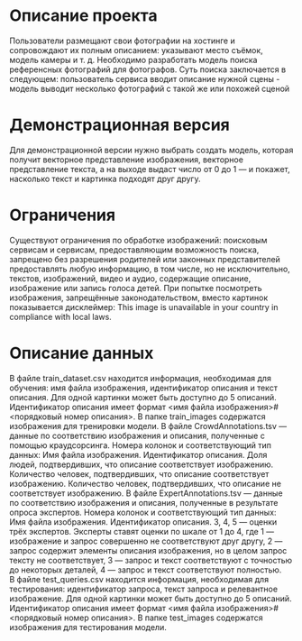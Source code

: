 # Описание проекта
Пользователи размещают свои фотографии на хостинге и сопровождают их полным описанием: указывают место съёмок, модель камеры и т. д. 
Необходимо разработать модель поиска референсных фотографий для фотографов. Суть поиска заключается в следующем: пользователь сервиса вводит описание нужной сцены - модель выводит несколько фотографий с такой же или похожей сценой

# Демонстрационная версия
Для демонстрационной версии нужно выбрать создать модель, которая получит векторное представление изображения, векторное представление текста, а на выходе выдаст число от 0 до 1 — и покажет, насколько текст и картинка подходят друг другу.

# Ограничения
Существуют ограничения по обработке изображений: поисковым сервисам и сервисам, предоставляющим возможность поиска, запрещено без разрешения родителей или законных представителей предоставлять любую информацию, в том числе, но не исключительно, текстов, изображений, видео и аудио, содержащие описание, изображение или запись голоса детей. При попытке посмотреть изображения, запрещённые законодательством, вместо картинок показывается дисклеймер: This image is unavailable in your country in compliance with local laws.

# Описание данных
В файле train_dataset.csv находится информация, необходимая для обучения: имя файла изображения, идентификатор описания и текст описания. Для одной картинки может быть доступно до 5 описаний. Идентификатор описания имеет формат <имя файла изображения>#<порядковый номер описания>.
В папке train_images содержатся изображения для тренировки модели.
В файле CrowdAnnotations.tsv  — данные по соответствию изображения и описания, полученные с помощью краудсорсинга. Номера колонок и соответствующий тип данных:
Имя файла изображения.
Идентификатор описания.
Доля людей, подтвердивших, что описание соответствует изображению.
Количество человек, подтвердивших, что описание соответствует изображению.
Количество человек, подтвердивших, что описание не соответствует изображению.
В файле ExpertAnnotations.tsv  — данные по соответствию изображения и описания, полученные в результате опроса экспертов. Номера колонок и соответствующий тип данных:
Имя файла изображения.
Идентификатор описания.
3, 4, 5 — оценки трёх экспертов. 
Эксперты ставят оценки по шкале от 1 до 4, где 1 — изображение и запрос совершенно не соответствуют друг другу, 2 — запрос содержит элементы описания изображения, но в целом запрос тексту не соответствует, 3 — запрос и текст соответствуют с точностью до некоторых деталей, 4 — запрос и текст соответствуют полностью.      
В файле test_queries.csv находится информация, необходимая для тестирования: идентификатор запроса, текст запроса и релевантное изображение. Для одной картинки может быть доступно до 5 описаний. Идентификатор описания имеет формат <имя файла изображения>#<порядковый номер описания>.
В папке test_images содержатся изображения для тестирования модели.

